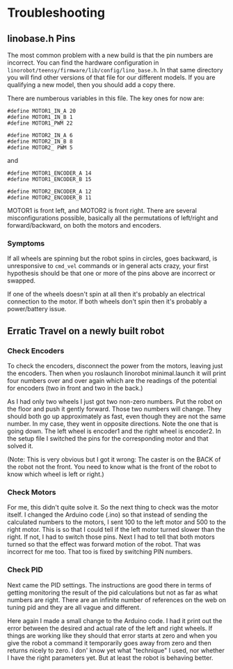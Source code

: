 # Troubleshooting

## linobase.h Pins

The most common problem with a new build is that the pin numbers are incorrect. You can find the hardware configuration in `linorobot/teensy/firmware/lib/config/lino_base.h`. In that same directory you will find other versions of that file for our different models. If you are qualifying a new model, then you should add a copy there.

There are numberous variables in this file. The key ones for now are:
```
#define MOTOR1_IN_A 20
#define MOTOR1_IN_B 1
#define MOTOR1_PWM 22

#define MOTOR2_IN_A 6
#define MOTOR2_IN_B 8
#define MOTOR2_ PWM 5
```

and

```
#define MOTOR1_ENCODER_A 14
#define MOTOR1_ENCODER_B 15

#define MOTOR2_ENCODER_A 12
#define MOTOR2_ENCODER_B 11
```

MOTOR1 is front left, and MOTOR2 is front right. There are several misconfigurations possible, basically all the permutations of left/right and forward/backward, on both the motors and encoders. 

### Symptoms

If all wheels are spinning but the robot spins in circles, goes backward, is unresponsive to `cmd_vel` commands or in general acts crazy, your first hypothesis should be that one or more of the pins above are incorrect or swapped.

If one of the wheels doesn't spin at all then it's probably an electrical connection to the motor. If both wheels don't spin then it's probably a power/battery issue.
## Erratic Travel on a newly built robot

### Check Encoders

To check the encoders, disconnect the power from the motors, leaving just the encoders. Then when you roslaunch linorobot minimal.launch it will print four numbers over and over again which are the readings of the potential for encoders (two in front and two in the back.) 

As I had only two wheels I just got two non-zero numbers. Put the robot on the floor and push it gently forward. Those two numbers will change. They should both go up approximately as fast, even though they are not the same number. In my case, they went in opposite directions. Note the one that is going down. The left wheel is encoder1 and the right wheel is encoder2. In the setup file I switched the pins for the corresponding motor and that solved it.

(Note: This is very obvious but I got it wrong: The caster is on the BACK of the robot not the front. You need to know what is the front of the robot to know which wheel is left or right.)

### Check Motors

For me, this didn't quite solve it. So the next thing to check was the motor itself. I changed the Arduino code (.ino) so that instead of sending the calculated numbers to the motors, I sent 100 to the left motor and 500 to the right motor. This is so that I could tell if the left motor turned slower than the right. If not, I had to switch those pins. Next I had to tell that both motors turned so that the effect was forward motion of the robot. That was incorrect for me too. That too is fixed by switching PIN numbers.

### Check PID

Next came the PID settings. The instructions are good there in terms of getting monitoring the result of the pid calculations but not as far as what numbers are right. There are an infinite number of references on the web on tuning pid and they are all vague and different. 

Here again I made a small change to the Arduino code. I had it print out the error between the desired and actual rate of the left and right wheels. If things are working like they should that error starts at zero and when you give the robot a command it temporarily goes away from zero and then returns nicely to zero. I don' know yet what "technique" I used, nor whether I have the right parameters yet. But at least the robot is behaving better.



